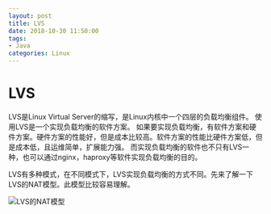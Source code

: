```yaml
---
layout: post
title: LVS
date: 2018-10-30 11:50:00
tags:
- Java
categories: Linux
---
```



# LVS
LVS是Linux Virtual Server的缩写，是Linux内核中一个四层的负载均衡组件。
使用LVS是一个实现负载均衡的软件方案。
如果要实现负载均衡，有软件方案和硬件方案。硬件方案的性能好，但是成本比较高。软件方案的性能比硬件方案低，但是成本低，且运维简单，扩展能力强。
而实现负载均衡的软件也不只有LVS一种，也可以通过nginx，haproxy等软件实现负载均衡的目的。

LVS有多种模式，在不同模式下，LVS实现负载均衡的方式不同。先来了解一下LVS的NAT模型。此模型比较容易理解。

![LVS的NAT模型](http://www.zsythink.net/wp-content/uploads/2017/07/070617_0124_1.png)

